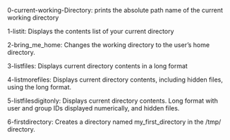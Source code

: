 0-current-working-Directory: prints the absolute path name of the current working directory

1-listit: Displays the contents list of your current directory

2-bring_me_home: Changes the working directory to the user’s home directory.

3-listfiles: Displays current directory contents in a long format

4-listmorefiles: Displays current directory contents, including hidden files, using the long format.

5-listfilesdigitonly: Displays current directory contents. Long format with user and group IDs displayed numerically, and hidden files.

6-firstdirectory: Creates a directory named my_first_directory in the /tmp/ directory.
